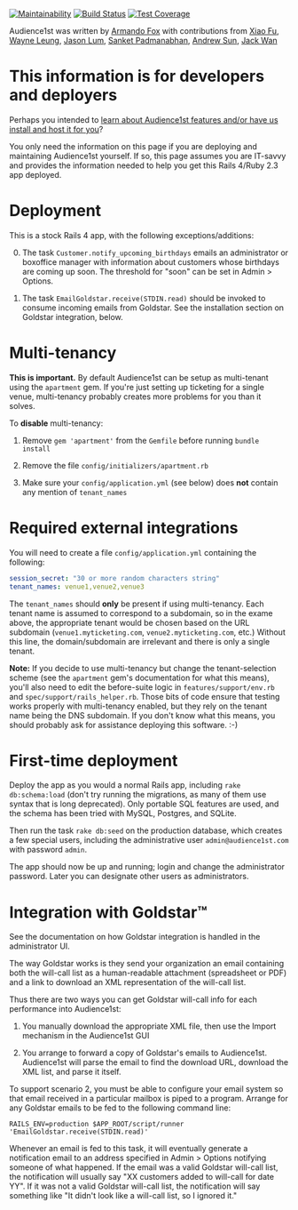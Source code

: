 [![Maintainability](https://api.codeclimate.com/v1/badges/a99a88d28ad37a79dbf6/maintainability)](https://codeclimate.com/github/codeclimate/codeclimate/maintainability)
[![Build Status](https://travis-ci.org/armandofox/audience1st.svg?branch=master)](https://travis-ci.org/armandofox/audience1st)
[![Test Coverage](https://api.codeclimate.com/v1/badges/a99a88d28ad37a79dbf6/test_coverage)](https://codeclimate.com/github/codeclimate/codeclimate/test_coverage)

Audience1st was written by [Armando Fox](https://github.com/armandofox) with contributions from
[Xiao Fu](https://github.com/fxdawnn),
[Wayne Leung](https://github.com/WayneLeung12),
[Jason Lum](https://github.com/jayl109),
[Sanket Padmanabhan](https://github.com/sanketq),
[Andrew Sun](https://github.com/andrewsun98),
[Jack Wan](https://github.com/WanNJ)


# This information is for developers and deployers

Perhaps you intended to [learn about Audience1st features and/or have us install and host it for you](https://armandofox.github.io/audience1st/)?

You only need the information on this page if you are deploying and maintaining Audience1st yourself.  If so, this page assumes you are IT-savvy and provides the information needed to help you get this Rails 4/Ruby 2.3 app deployed.

# Deployment

This is a stock Rails 4 app, with the following exceptions/additions:

0. The task `Customer.notify_upcoming_birthdays` emails an administrator or boxoffice manager with information about customers whose birthdays are coming up soon.  The threshold for "soon" can be set in Admin > Options.

0. The task `EmailGoldstar.receive(STDIN.read)` should be invoked to consume incoming emails from Goldstar.  See the installation section on Goldstar integration, below.

# Multi-tenancy

**This is important.**  By default Audience1st can be setup as
multi-tenant using the `apartment` gem.  If you're just setting up ticketing
for a single venue, multi-tenancy probably creates more problems for you
than it solves.

To **disable** multi-tenancy:

1. Remove `gem 'apartment'` from the `Gemfile` before running `bundle
install`

2. Remove the file `config/initializers/apartment.rb`

3. Make sure your `config/application.yml` (see below) does **not**
contain any mention of `tenant_names`

# Required external integrations

You will need to create a file `config/application.yml` containing the following:

```yaml
session_secret: "30 or more random characters string"
tenant_names: venue1,venue2,venue3
```

The `tenant_names` should **only** be present if using multi-tenancy.
Each tenant name is assumed to correspond to a subdomain, so in the
exame above, the appropriate tenant would be chosen based on the URL
subdomain (`venue1.myticketing.com`, `venue2.myticketing.com`, etc.)
Without this line, the domain/subdomain are irrelevant and there is only
a single tenant.

**Note:** If you decide to use multi-tenancy but change the
tenant-selection scheme (see the `apartment` gem's documentation for
what this means), you'll also need to edit the before-suite logic in
`features/support/env.rb` and `spec/support/rails_helper.rb`.  Those
bits of code ensure that testing works properly with multi-tenancy
enabled, but they rely on the tenant name being the DNS subdomain.  If
you don't know what this means, you should probably ask for assistance
deploying this software. :-)

# First-time deployment

Deploy the app as you would a normal Rails app, including `rake
db:schema:load` (don't try running the migrations, as many of them use
syntax that is long deprecated).  Only portable SQL features are used,
and the schema has been tried with MySQL, Postgres, and SQLite.

Then run the task `rake db:seed` on the production database, which creates a few special users, including the administrative user `admin@audience1st.com` with password `admin`.

The app should now be up and running; login and change the administrator password.  Later you can designate other users as administrators.

# Integration with Goldstar™

See the documentation on how Goldstar integration is handled in the administrator UI.

The way Goldstar works is they send your organization an email containing both the will-call list as a human-readable attachment (spreadsheet or PDF) and a link to download an XML representation of the will-call list.

Thus there are two ways you can get Goldstar will-call info for each performance into Audience1st:

1. You manually download the appropriate XML file, then use the Import mechanism in the Audience1st GUI

2. You arrange to forward a copy of Goldstar's emails to Audience1st.  Audience1st will parse the email to find the download URL, download the XML list, and parse it itself.

To support scenario 2, you must be able to configure your email system so that email received in a particular mailbox is piped to a program.  Arrange for any Goldstar emails to be fed to the following command line:

`RAILS_ENV=production $APP_ROOT/script/runner 'EmailGoldstar.receive(STDIN.read)'`

Whenever an email is fed to this task, it will eventually generate a notification email to an address specified in Admin > Options notifying someone of what happened.  If the email was a valid Goldstar will-call list, the notification will usually say "XX customers added to will-call for date YY".  If it was not a valid Goldstar will-call list, the notification will say something like "It didn't look like a will-call list, so I ignored it."


